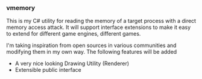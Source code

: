 ### vmemory

This is my C# utility for reading the memory of a target process with a direct memory access attack. It will support interface extensions to make it easy to extend for different game engines, different games.


I'm taking inspiration from open sources in various communities and modifying them in my own way. 
The following features will be added

- A very nice looking Drawing Utility (Renderer)
- Extensible public interface

